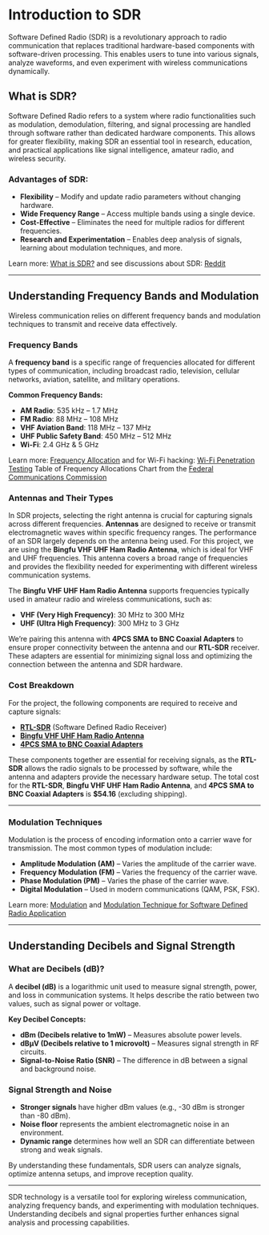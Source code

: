 # Introduction to SDR

Software Defined Radio (SDR) is a revolutionary approach to radio communication that replaces traditional hardware-based components with software-driven processing. This enables users to tune into various signals, analyze waveforms, and even experiment with wireless communications dynamically.

## What is SDR?

Software Defined Radio refers to a system where radio functionalities such as modulation, demodulation, filtering, and signal processing are handled through software rather than dedicated hardware components. This allows for greater flexibility, making SDR an essential tool in research, education, and practical applications like signal intelligence, amateur radio, and wireless security.

### Advantages of SDR:

- **Flexibility** – Modify and update radio parameters without changing hardware.
- **Wide Frequency Range** – Access multiple bands using a single device.
- **Cost-Effective** – Eliminates the need for multiple radios for different frequencies.
- **Research and Experimentation** – Enables deep analysis of signals, learning about modulation techniques, and more.

Learn more: [What is SDR?](https://www.wirelessinnovation.org/assets/documents/SoftwareDefinedRadio.pdf) and see discussions about SDR: [Reddit](https://www.reddit.com/r/sdr/)

---

## Understanding Frequency Bands and Modulation

Wireless communication relies on different frequency bands and modulation techniques to transmit and receive data effectively.

### Frequency Bands

A **frequency band** is a specific range of frequencies allocated for different types of communication, including broadcast radio, television, cellular networks, aviation, satellite, and military operations.

**Common Frequency Bands:**

- **AM Radio**: 535 kHz – 1.7 MHz
- **FM Radio**: 88 MHz – 108 MHz
- **VHF Aviation Band**: 118 MHz – 137 MHz
- **UHF Public Safety Band**: 450 MHz – 512 MHz
- **Wi-Fi**: 2.4 GHz & 5 GHz

Learn more: [Frequency Allocation](https://en.wikipedia.org/wiki/Frequency_allocation) and for Wi-Fi hacking: [Wi-Fi Penetration Testing](https://www.offsec.com/courses/pen-210/) Table of Frequency Allocations Chart from the [Federal Communications Commission](https://www.fcc.gov/engineering-technology/policy-and-rules-division/radio-spectrum-allocation/general/table-frequency)

### Antennas and Their Types

In SDR projects, selecting the right antenna is crucial for capturing signals across different frequencies. **Antennas** are designed to receive or transmit electromagnetic waves within specific frequency ranges. The performance of an SDR largely depends on the antenna being used. For this project, we are using the **Bingfu VHF UHF Ham Radio Antenna**, which is ideal for VHF and UHF frequencies. This antenna covers a broad range of frequencies and provides the flexibility needed for experimenting with different wireless communication systems.

The **Bingfu VHF UHF Ham Radio Antenna** supports frequencies typically used in amateur radio and wireless communications, such as:

- **VHF (Very High Frequency)**: 30 MHz to 300 MHz
- **UHF (Ultra High Frequency)**: 300 MHz to 3 GHz

We’re pairing this antenna with **4PCS SMA to BNC Coaxial Adapters** to ensure proper connectivity between the antenna and our **RTL-SDR** receiver. These adapters are essential for minimizing signal loss and optimizing the connection between the antenna and SDR hardware.

### Cost Breakdown

For the project, the following components are required to receive and capture signals:

- **[RTL-SDR](https://www.amazon.com/RTL-SDR-Blog-RTL2832U-Software-Defined/dp/B0BMKZCKTF)** (Software Defined Radio Receiver)
- **[Bingfu VHF UHF Ham Radio Antenna](https://www.amazon.com/dp/B07X2LJ4HB?ref=ppx_yo2ov_dt_b_fed_asin_title)**
- **[4PCS SMA to BNC Coaxial Adapters](https://www.amazon.com/dp/B091C5Y8T7?ref=ppx_yo2ov_dt_b_fed_asin_title)**

These components together are essential for receiving signals, as the **RTL-SDR** allows the radio signals to be processed by software, while the antenna and adapters provide the necessary hardware setup. The total cost for the **RTL-SDR**, **Bingfu VHF UHF Ham Radio Antenna**, and **4PCS SMA to BNC Coaxial Adapters** is **$54.16** (excluding shipping).

---

### Modulation Techniques

Modulation is the process of encoding information onto a carrier wave for transmission. The most common types of modulation include:

- **Amplitude Modulation (AM)** – Varies the amplitude of the carrier wave.
- **Frequency Modulation (FM)** – Varies the frequency of the carrier wave.
- **Phase Modulation (PM)** – Varies the phase of the carrier wave.
- **Digital Modulation** – Used in modern communications (QAM, PSK, FSK).

Learn more: [Modulation](https://en.wikipedia.org/wiki/Modulation) and [Modulation Technique for Software Defined Radio Application](https://www.ajbasweb.com/old/ajbas/2009/1780-1785.pdf)

---

## Understanding Decibels and Signal Strength

### What are Decibels (dB)?

A **decibel (dB)** is a logarithmic unit used to measure signal strength, power, and loss in communication systems. It helps describe the ratio between two values, such as signal power or voltage.

**Key Decibel Concepts:**

- **dBm (Decibels relative to 1mW)** – Measures absolute power levels.
- **dBμV (Decibels relative to 1 microvolt)** – Measures signal strength in RF circuits.
- **Signal-to-Noise Ratio (SNR)** – The difference in dB between a signal and background noise.

### Signal Strength and Noise

- **Stronger signals** have higher dBm values (e.g., -30 dBm is stronger than -80 dBm).
- **Noise floor** represents the ambient electromagnetic noise in an environment.
- **Dynamic range** determines how well an SDR can differentiate between strong and weak signals.

By understanding these fundamentals, SDR users can analyze signals, optimize antenna setups, and improve reception quality.

---

SDR technology is a versatile tool for exploring wireless communication, analyzing frequency bands, and experimenting with modulation techniques. Understanding decibels and signal properties further enhances signal analysis and processing capabilities.

